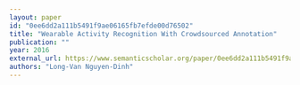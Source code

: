 ```yaml
---
layout: paper
id: "0ee6dd2a111b5491f9ae06165fb7efde00d76502"
title: "Wearable Activity Recognition With Crowdsourced Annotation"
publication: ""
year: 2016
external_url: https://www.semanticscholar.org/paper/0ee6dd2a111b5491f9ae06165fb7efde00d76502
authors: "Long-Van Nguyen-Dinh"
---
```

